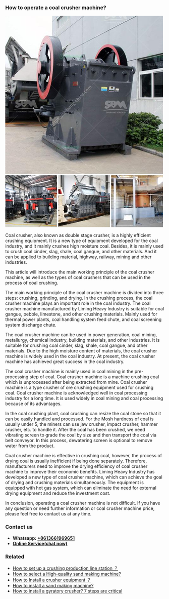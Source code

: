 <h3>How to operate a coal crusher machine?</h3><img src='1701745356.jpg' alt=''><p>Coal crusher, also known as double stage crusher, is a highly efficient crushing equipment. It is a new type of equipment developed for the coal industry, and it mainly crushes high moisture coal. Besides, it is mainly used to crush coal cinder, slag, shale, coal gangue, and other materials. And it can be applied to building material, highway, railway, mining and other industries.</p><p>This article will introduce the main working principle of the coal crusher machine, as well as the types of coal crushers that can be used in the process of coal crushing.</p><p>The main working principle of the coal crusher machine is divided into three steps: crushing, grinding, and drying. In the crushing process, the coal crusher machine plays an important role in the coal industry. The coal crusher machine manufactured by Liming Heavy Industry is suitable for coal gangue, pebble, limestone, and other crushing materials. Mainly used for thermal power plants, coal handling system feed chute, and coal screening system discharge chute.</p><p>The coal crusher machine can be used in power generation, coal mining, metallurgy, chemical industry, building materials, and other industries. It is suitable for crushing coal cinder, slag, shale, coal gangue, and other materials. Due to the high moisture content of materials, the coal crusher machine is widely used in the coal industry. At present, the coal crusher machine has achieved great success in the coal industry.</p><p>The coal crusher machine is mainly used in coal mining in the pre-processing step of coal. Coal crusher machine is a machine crushing coal which is unprocessed after being extracted from mine. Coal crusher machine is a type crusher of ore crushing equipment used for crushing coal. Coal crusher machine is acknowledged well in coal processing industry for a long time. It is used widely in coal mining and coal processing because of its advantages.</p><p>In the coal crushing plant, coal crushing can resize the coal stone so that it can be easily handled and processed. For the Mosh hardness of coal is usually under 5, the miners can use jaw crusher, impact crusher, hammer crusher, etc. to handle it. After the coal has been crushed, we need vibrating screen to grade the coal by size and then transport the coal via belt conveyor. In this process, dewatering screen is optional to remove water from the product.</p><p>Coal crusher machine is effective in crushing coal, however, the process of drying coal is usually inefficient if being done separately. Therefore, manufacturers need to improve the drying efficiency of coal crusher machine to improve their economic benefits. Liming Heavy Industry has developed a new type of coal crusher machine, which can achieve the goal of drying and crushing materials simultaneously. The equipment is equipped with hot gas system, which can eliminate the need for external drying equipment and reduce the investment cost.</p><p>In conclusion, operating a coal crusher machine is not difficult. If you have any question or need further information or coal crusher machine price, please feel free to contact us at any time.</p><h3>Contact us</h3><ul><li><strong>Whatsapp:&nbsp;<a href="https://wa.me/8613661969651">+8613661969651</a></strong></li><li><a href="https://swt.shibang-china.com/?git&amp;zhl&amp;How to operate a coal crusher machine"><strong>Online Service(chat now)</strong></a></li></ul><h3>Related</h3><ul><li><a href='How to set up a crushing production line station ？.md'>How to set up a crushing production line station ？</a></li><li><a href='How to select a Highquality sand making machine.md'>How to select a High-quality sand making machine?</a></li><li><a href='How to Install a crusher equipment ？.md'>How to Install a crusher equipment ？</a></li><li><a href='How to install a sand making machine.md'>How to install a sand making machine?</a></li><li><a href='How to install a gyratory crusher 7 steps are critical.md'>How to install a gyratory crusher? 7 steps are critical</a></li></ul>